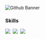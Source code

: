 ![Github Banner](https://github.com/youuungh/youuungh/assets/97438155/45ebf573-119c-4480-b514-984d293100d3)

<h3>Skills</h3>
<p>
  <img src="https://img.shields.io/badge/Android-3DDC84?style=flat-square&logo=Android&logoColor=white"/>&nbsp 
  <img src="https://img.shields.io/badge/Java-007396?style=flat-square&logo=Java&logoColor=black"/>&nbsp 
  <img src="https://img.shields.io/badge/Kotlin-7F52FF?style=flat-square&logo=Kotlin&logoColor=white"/>&nbsp<br>
</p>
